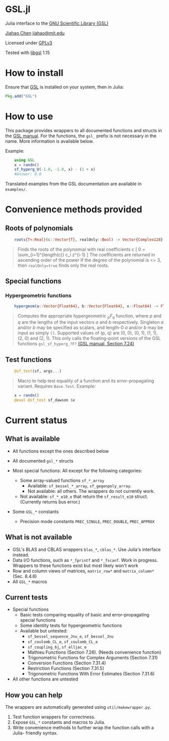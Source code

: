 GSL.jl
======

Julia interface to the [GNU Scientific Library (GSL)](http://www.gnu.org/software/gsl)

[Jiahao Chen](http://github.com/jiahao) <jiahao@mit.edu>

Licensed under [GPLv3](http://www.gnu.org/copyleft/gpl.html)

Tested with [libgsl](http://www.gnu.org/software/gsl) 1.15

# How to install

Ensure that [GSL](http://www.gnu.org/software/gsl) is installed on your system, then in Julia:
```julia
Pkg.add("GSL")
```

# How to use

This package provides wrappers to all documented functions and structs in the
[GSL manual](http://www.gnu.org/software/gsl/manual/html_node).
For the functions, the `gsl_` prefix is not necessary in the name.
More information is available below.

Example:
```julia
    using GSL
    x = randn()
    sf_hyperg_U(-1.0, -1.0, x) - (1 + x)
    #Answer: 0.0
```

Translated examples from the GSL documentation are available in `examples/`.

# Convenience methods provided

<script type="text/javascript"
   src="http://cdn.mathjax.org/mathjax/latest/MathJax.js">

</script>

## Roots of polynomials
```julia
    roots{T<:Real}(c::Vector{T}, realOnly::Bool) -> Vector{Complex128}
```
> Finds the roots of the polynomial with real coefficients c
> \[
> 0 = \sum_{i=1}^{length(c)} c_i z^{i-1}
> \]
> The coefficients are returned in ascending order of the power
> If the degree of the polynomial is <= 3, then `realOnly=true` finds only
> the real roots.

## Special functions

### Hypergeometric functions
```julia
    hypergeom(a::Vector{Float64}, b::Vector{Float64}, x::Float64) -> Float64
```
> Computes the appropriate hypergeometric *<sub>p</sub>F<sub>q</sub>* function,
> where *p* and *q* are the lengths of the input vectors *a* and *b*
> respectively.
> Singleton *a* and/or *b* may be specified as scalars, and length-0 *a* and/or
> *b* may be input as simply `[]`.
> Supported values of (p, q) are (0, 0), (0, 1), (1, 1), (2, 0) and (2, 1).
> This only calls the floating-point versions of the GSL functions
> `gsl_sf_hyperg_?F?` [(GSL manual, Section 7.24)](http://www.gnu.org/software/gsl/manual/html_node/Hypergeometric-Functions.html)

## Test functions
```julia
    @sf_test(sf, args...)
```
> Macro to help test equality of a function and its error-propagating variant. Requires `Base.Test`.
> Example:

```julia
    x = randn()
    @eval @sf_test sf_dawson $x
```

# Current status

## What is available
* All functions except the ones described below
* All documented `gsl_*` structs
* Most special functions: All except for the following categories:
  * Some array-valued functions `sf_*_array`
    * Available:  `sf_bessel_*_array`, `sf_gegenpoly_array`.
    * Not available: all others. The wrappers do not currently work.
  * Not available: `sf_*_e10_e` that return the `sf_result_e10` struct. (Currently returns bus error.)

* Some `GSL_*` constants
  * Precision mode constants `PREC_SINGLE`, `PREC_DOUBLE`, `PREC_APPROX`

## What is not available
* GSL's BLAS and CBLAS wrappers `blas_*`, `cblas_*`. Use Julia's interface instead.
* Data I/O functions, such as `*_fprintf` and `*_fscanf`.
  Work in progress.
  Wrappers to these functions exist but most likely won't work
* Row and column views of matrices, `matrix_row*` and `matrix_column*` (Sec. 8.4.6)
* All `GSL_*` macros

## Current tests
* Special functions
  * Basic tests comparing equality of basic and error-propagating special functions
  * Some identity tests for hypergeometric functions
  * Available but untested:
    * `sf_bessel_sequence_Jnu_e`, `sf_bessel_Jnu`
    * `sf_coulomb_CL_e`, `sf_coulomb_CL_e`
    * `sf_coupling_6j`, `sf_elljac_e`
    * Mathieu Functions (Section 7.26). (Needs convenience function)
    * Trigonometric Functions for Complex Arguments (Section 7.31)
    * Conversion Functions (Section 7.31.4)
    * Restriction Functions (Section 7.31.5)
    * Trigonometric Functions With Error Estimates (Section 7.31.6)
* All other functions are untested

## How you can help

The wrappers are automatically generated using `util/makewrapper.py`.

1. Test function wrappers for correctness.
2. Expose `GSL_*` constants and macros to Julia.
3. Write convenience methods to further wrap the function calls with a Julia-
   friendly syntax.
